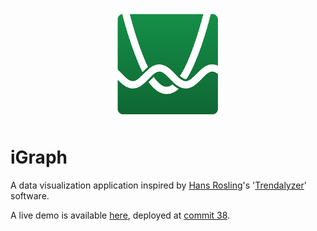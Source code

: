 <p align="center">
  <img width="180" height="180" src="https://github.com/jgphilpott/iGraph/blob/master/icon.jpg">
</p>

# iGraph

A data visualization application inspired by [Hans Rosling](https://en.wikipedia.org/wiki/Hans_Rosling)'s '[Trendalyzer](https://en.wikipedia.org/wiki/Trendalyzer)' software.

A live demo is available [here](http://i-graph.herokuapp.com/), deployed at [commit 38](https://github.com/jgphilpott/iGraph/tree/dcc0bb9afa1dc0c107565d8ff8ca3ad4b5a07be6).
